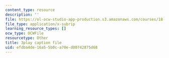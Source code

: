 ```yaml
---
content_type: resource
description: ''
file: https://ol-ocw-studio-app-production.s3.amazonaws.com/courses/18-01sc-single-variable-calculus-fall-2010/efdba4de16a55b0ca70ed00742875d68_BGE3wb7H2PA.vtt
file_type: application/x-subrip
learning_resource_types: []
ocw_type: OCWFile
resourcetype: Other
title: 3play caption file
uid: efdba4de-16a5-5b0c-a70e-d00742875d68
---
```


